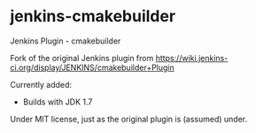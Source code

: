 jenkins-cmakebuilder
====================

Jenkins Plugin - cmakebuilder

Fork of the original Jenkins plugin from https://wiki.jenkins-ci.org/display/JENKINS/cmakebuilder+Plugin

Currently added:
- Builds with JDK 1.7


Under MIT license, just as the original plugin is (assumed) under.


